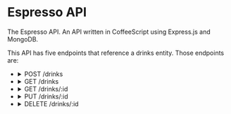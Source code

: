# Espresso API

The Espresso API. An API written in CoffeeScript using Express.js and MongoDB.

This API has five endpoints that reference a drinks entity. Those endpoints are:

- <details>
    <summary>POST /drinks</summary>
    <p>information on endpoint</p>
  </details>
- <details>
    <summary>GET /drinks</summary>
  </details>
- <details>
    <summary>GET /drinks/:id</summary>
  </details>
- <details>
    <summary>PUT /drinks/:id</summary>
  </details>
- <details>
    <summary>DELETE /drinks/:id</summary>
  </details>

